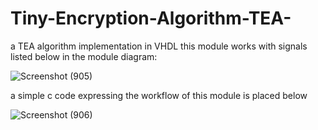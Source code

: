 # Tiny-Encryption-Algorithm-TEA-
a TEA algorithm implementation in VHDL
this module works with signals listed below in the module diagram:

![Screenshot (905)](https://github.com/negarhonarvar/Tiny-Encryption-Algorithm-TEA-/assets/79962938/807e22cb-562b-4154-add7-172365e92f72)

a simple c code expressing the workflow of this module is placed below

![Screenshot (906)](https://github.com/negarhonarvar/Tiny-Encryption-Algorithm-TEA-/assets/79962938/adc399ac-a538-427a-b8c5-12e3d815cede)
